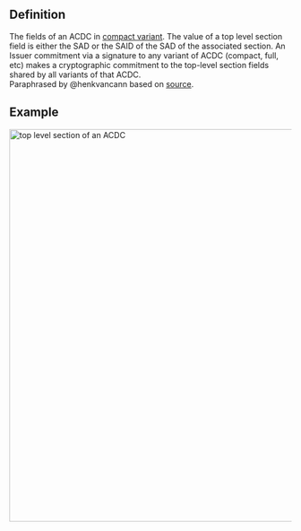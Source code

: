 ## Definition

The fields of an ACDC in [compact variant](compact-variant.md). The value of a top level section field is either the SAD or the SAID of the SAD of the associated section.
An Issuer commitment via a signature to any variant of ACDC (compact, full, etc) makes a cryptographic commitment to the top-level section fields shared by all variants of that ACDC.\
Paraphrased by @henkvancann based on [source](https://github.com/WebOfTrust/ietf-ipex/blob/main/draft-ssmith-ipex.md#example-most-compact-variant).

## Example

<img src="https://hackmd.io/_uploads/rJ0JJcEes.png" alt="top level section of an ACDC" width="700" />

